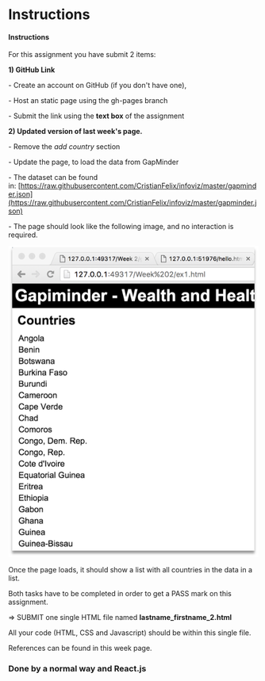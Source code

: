 # Instructions

#### Instructions

For this assignment you have submit 2 items:

**1) GitHub Link**

\- Create an account on GitHub (if you don't have one),

\- Host an static page using the gh-pages branch

\- Submit the link using the **text box** of the assignment 

**2) Updated version of last week's page.**

\- Remove the *add country* section

\- Update the page, to load the data from GapMinder 

\- The dataset can be found in: [https://raw.githubusercontent.com/CristianFelix/infoviz/master/gapminder.json](https://raw.githubusercontent.com/CristianFelix/infoviz/master/gapminder.json)

\- The page should look like the following image, and no interaction is required.

![img](https://raw.githubusercontent.com/CristianFelix/infoviz/master/Week%202/img.png)

Once the page loads, it should show a list with all countries in the data in a list.

Both tasks have to be completed in order to get a PASS mark on this assignment.

=> SUBMIT one single HTML file named **lastname_firstname_2.html**

All your code (HTML, CSS and Javascript) should be within this single file. 

References can be found in this week page.

### Done by a normal way and React.js